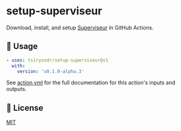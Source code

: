 # setup-superviseur

Download, install, and setup [Superviseur](https://github.com/tsirysndr/superviseur) in GitHub Actions.

## 🚀 Usage

```yaml
- uses: tsirysndr/setup-superviseur@v1
  with:
    version: 'v0.1.0-alpha.3'
```
See [action.yml](action.yml) for the full documentation for this action's inputs and outputs.

## 📝 License
[MIT](LICENSE)

